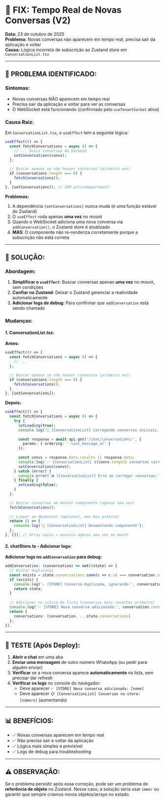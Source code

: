 # 🚀 FIX: Tempo Real de Novas Conversas (V2)

**Data:** 23 de outubro de 2025  
**Problema:** Novas conversas não aparecem em tempo real, precisa sair da aplicação e voltar  
**Causa:** Lógica incorreta de subscrição ao Zustand store em `ConversationList.tsx`

---

## 🐛 **PROBLEMA IDENTIFICADO:**

### **Sintomas:**
- Novas conversas NÃO aparecem em tempo real
- Precisa sair da aplicação e voltar para ver as conversas
- O WebSocket está funcionando (confirmado pelo `useTenantSocket` ativo)

### **Causa Raiz:**

Em `ConversationList.tsx`, o `useEffect` tem a seguinte lógica:

```typescript
useEffect(() => {
  const fetchConversations = async () => {
    // ... busca conversas do backend
    setConversations(convs);
  };

  // Buscar apenas se não houver conversas (primeira vez)
  if (conversations.length === 0) {
    fetchConversations();
  }
}, [setConversations]); // SEM activeDepartment!
```

**Problemas:**
1. A dependência `[setConversations]` nunca muda (é uma função estável do Zustand)
2. O `useEffect` roda apenas **uma vez** no mount
3. Quando o WebSocket adiciona uma nova conversa via `addConversation()`, o Zustand store é atualizado
4. **MAS**: O componente não re-renderiza corretamente porque a subscrição não está correta

---

## 🚀 **SOLUÇÃO:**

### **Abordagem:**

1. **Simplificar o `useEffect`**: Buscar conversas apenas **uma vez** no mount, sem condições
2. **Confiar no Zustand**: Deixar o Zustand gerenciar a reatividade automaticamente
3. **Adicionar logs de debug**: Para confirmar que `addConversation` está sendo chamado

### **Mudanças:**

#### **1. ConversationList.tsx:**

**Antes:**
```typescript
useEffect(() => {
  const fetchConversations = async () => {
    // ...
  };

  // Buscar apenas se não houver conversas (primeira vez)
  if (conversations.length === 0) {
    fetchConversations();
  }
}, [setConversations]);
```

**Depois:**
```typescript
useEffect(() => {
  const fetchConversations = async () => {
    try {
      setLoading(true);
      console.log('🔄 [ConversationList] Carregando conversas iniciais...');
      
      const response = await api.get('/chat/conversations/', {
        params: { ordering: '-last_message_at' }
      });
      
      const convs = response.data.results || response.data;
      console.log(`✅ [ConversationList] ${convs.length} conversas carregadas`);
      setConversations(convs);
    } catch (error) {
      console.error('❌ [ConversationList] Erro ao carregar conversas:', error);
    } finally {
      setLoading(false);
    }
  };

  // Buscar conversas ao montar componente (apenas uma vez)
  fetchConversations();
  
  // Limpar ao desmontar (opcional, mas boa prática)
  return () => {
    console.log('🧹 [ConversationList] Desmontando componente');
  };
}, []); // Array vazio = executa apenas uma vez no mount
```

#### **2. chatStore.ts - Adicionar logs:**

**Adicionar logs no `addConversation` para debug:**

```typescript
addConversation: (conversation) => set((state) => {
  // Evitar duplicatas
  const exists = state.conversations.some(c => c.id === conversation.id);
  if (exists) {
    console.log('⚠️ [STORE] Conversa duplicada, ignorando:', conversation.contact_name);
    return state;
  }
  
  // Adicionar no início da lista (conversas mais recentes primeiro)
  console.log('✅ [STORE] Nova conversa adicionada:', conversation.contact_name);
  return {
    conversations: [conversation, ...state.conversations]
  };
}),
```

---

## 🧪 **TESTE (Após Deploy):**

1. **Abrir o chat** em uma aba
2. **Enviar uma mensagem** de outro número WhatsApp (ou pedir para alguém enviar)
3. **Verificar** se a nova conversa aparece **automaticamente** na lista, sem precisar dar refresh
4. **Verificar os logs** no console do navegador:
   - Deve aparecer `✅ [STORE] Nova conversa adicionada: [nome]`
   - Deve aparecer `📋 [ConversationList] Conversas no store: [número]` (aumentando)

---

## 📊 **BENEFÍCIOS:**

- ✅ Novas conversas aparecem em tempo real
- ✅ Não precisa sair e voltar da aplicação
- ✅ Lógica mais simples e previsível
- ✅ Logs de debug para troubleshooting

---

## ⚠️ **OBSERVAÇÃO:**

Se o problema persistir após essa correção, pode ser um problema de **referência de objeto** no Zustand. Nesse caso, a solução seria usar `immer` ou garantir que sempre criamos novos objetos/arrays no estado.

